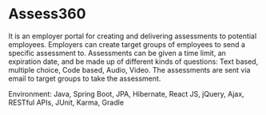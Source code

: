 # Assess360
It is an employer portal for creating and delivering assessments to potential employees. Employers can create target groups of employees to send a specific assessment to. Assessments can be given a time limit, an expiration date, and be made up of different kinds of questions: Text based, multiple choice, Code based, Audio, Video. The assessments are sent via email to target groups to take the assessment.

Environment: Java, Spring Boot, JPA, Hibernate, React JS, jQuery, Ajax, RESTful APIs, JUnit, Karma, Gradle
